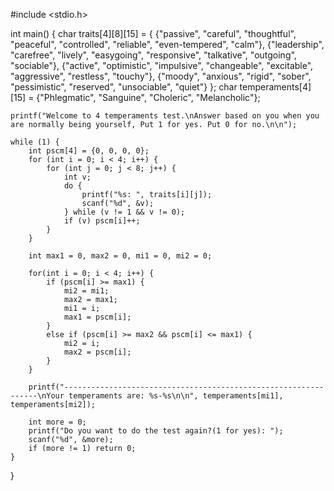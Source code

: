 #include <stdio.h>

int main() {
    char traits[4][8][15] = {
        {"passive", "careful", "thoughtful", "peaceful", "controlled", "reliable", "even-tempered", "calm"},
        {"leadership", "carefree", "lively", "easygoing", "responsive", "talkative", "outgoing", "sociable"},
        {"active", "optimistic", "impulsive", "changeable", "excitable", "aggressive", "restless", "touchy"},
        {"moody", "anxious", "rigid", "sober", "pessimistic", "reserved", "unsociable", "quiet"}
    };
    char temperaments[4][15] = {"Phlegmatic", "Sanguine", "Choleric", "Melancholic"};
    
    printf("Welcome to 4 temperaments test.\nAnswer based on you when you are normally being yourself, Put 1 for yes. Put 0 for no.\n\n");
    
    while (1) {
        int pscm[4] = {0, 0, 0, 0};
        for (int i = 0; i < 4; i++) {
            for (int j = 0; j < 8; j++) {
                int v;
                do {
                    printf("%s: ", traits[i][j]);
                    scanf("%d", &v);
                } while (v != 1 && v != 0);
                if (v) pscm[i]++;
            }
        }
        
        int max1 = 0, max2 = 0, mi1 = 0, mi2 = 0;
        
        for(int i = 0; i < 4; i++) {
            if (pscm[i] >= max1) {
                mi2 = mi1;
                max2 = max1;
                mi1 = i;
                max1 = pscm[i];
            }
            else if (pscm[i] >= max2 && pscm[i] <= max1) {
                mi2 = i;
                max2 = pscm[i];
            }
        }
        
        printf("----------------------------------------------------------------\nYour temperaments are: %s-%s\n\n", temperaments[mi1], temperaments[mi2]);
        
        int more = 0; 
        printf("Do you want to do the test again?(1 for yes): ");
        scanf("%d", &more);
        if (more != 1) return 0;
    }
}
